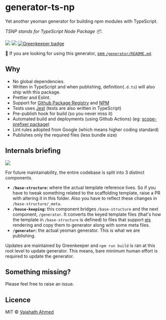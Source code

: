 # generator-ts-np

Yet another yeoman generator for building npm modules with TypeScript.

_TSNP stands for TypeScript Node Package 📦._

![](https://github.com/vajahath/generator-ts-np/workflows/Build/badge.svg) ![](https://github.com/vajahath/generator-ts-np/workflows/Deploy/badge.svg) [![Greenkeeper badge](https://badges.greenkeeper.io/vajahath/generator-ts-np.svg)](https://greenkeeper.io/)

🎁 If you are looking for using this generator, [see `/generator/README.md`](generator/README.md).

## Why

- No global dependencies.
- Written in TypeScript and when publishing, definition(`.d.ts`) will also ship with this package.
- Prettier and Eslint.
- Support for [Github Package Registry](https://github.com/features/packages) and [NPM](https://npmjs.com)
- Tests uses [Jest](https://jestjs.io) (tests are also written in TypeScript)
- Pre-publish hook for build (so you never miss it)
- Automated build and deployments (using Github Actions) (eg: [scope-prefixer package](https://github.com/vajahath/npm-scope-prefixer/commit/6294ca949db444de45e6668fb15a859c987dbbfd/checks?check_suite_id=327889691))
- Lint rules adopted from Google (which means higher coding standard)
- Publishes only the required files (less bundle size)

## Internals briefing

![](media/logo.jpg)

For future maintainability, the entire codebase is split into 3 distinct components.

- **`/base-structure`:** where the actual template reference lives. So if you have to tweak something related to the scaffolding template, raise a PR with altering it in this folder. Also you have to reflect these changes in `/base-structure/_meta`.
- **`/house-keeping`:** this component bridges `/base-structure` and the next component, `/generator`. It converts the keyed template files (that's how the template in `/base-structure` is defined) to files that support [ejs](https://ejs.co/) rendering and copy them to generator along with some meta files.
- **`/generator`:** the actual yeoman generator. This is what we are publishing.

Updates are maintained by Greenkeeper and `npm run build` is ran at this root level to update generator. This means, bare minimum human effort is required to update the generator.

## Something missing?

Please feel free to raise an issue.

## Licence

MIT &copy; [Vajahath Ahmed](https://twitter.com/vajahath7)
